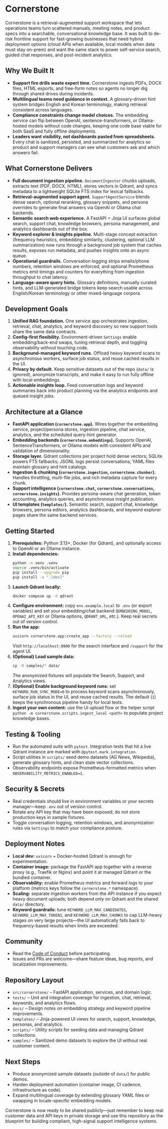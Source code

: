 # Cornerstone

Cornerstone is a retrieval-augmented support workspace that lets operations teams turn scattered manuals, meeting notes, and product specs into a searchable, conversational knowledge base. It was built to de-risk frontline support for fast-growing businesses that need hybrid deployment options (cloud APIs when available, local models when data must stay on-prem) and want the same stack to power self-service search, guided chat responses, and post-incident analytics.

## Why We Built It
- **Support fire drills waste expert time.** Cornerstone ingests PDFs, DOCX files, HTML exports, and free-form notes so agents no longer dig through shared drives during incidents.
- **Multilingual teams need guidance in context.** A glossary-driven hint system bridges English and Korean terminology, making retrieval consistent across languages.
- **Compliance constraints change model choices.** The embedding service can flip between OpenAI, sentence-transformers, or Ollama-hosted models without code changes, keeping one code base viable for both SaaS and fully offline deployments.
- **Leaders want visibility, not dashboards pasted from spreadsheets.** Every chat is sanitized, persisted, and summarized for analytics so product and support managers can see what customers ask and which answers fail.

## What Cornerstone Delivers
- **Full document ingestion pipeline.** `DocumentIngestor` chunks uploads, extracts text (PDF, DOCX, HTML), stores vectors in Qdrant, and syncs metadata to a lightweight SQLite FTS index for lexical fallbacks.
- **Retrieval-augmented support agent.** `SupportAgentService` blends dense search, optional reranking, glossary snippets, and persona overrides to generate final answers via OpenAI or Ollama chat backends.
- **Semantic search web experience.** A FastAPI + Jinja UI surfaces global search, support chat, knowledge browsers, persona management, and analytics dashboards out of the box.
- **Keyword explorer & insights pipeline.** Multi-stage concept extraction (frequency heuristics, embedding similarity, clustering, optional LLM summarization) now runs through a background job system that caches results, exposes run metadata, and pushes insights onto an async queue.
- **Operational guardrails.** Conversation logging strips emails/phone numbers, retention windows are enforced, and optional Prometheus metrics emit timings and counters for everything from ingestion throughput to chat latency.
- **Language-aware query hints.** Glossary definitions, manually curated hints, and LLM-generated bridge tokens keep search usable across English/Korean terminology or other mixed-language corpora.

## Development Goals
1. **Unified RAG foundation.** One service app orchestrates ingestion, retrieval, chat, analytics, and keyword discovery so new support tools share the same data contracts.
2. **Config-first flexibility.** Environment-driven `Settings` enable embedding/back-end swaps, tuning retrieval depth, and toggling observability without touching code.
3. **Background-managed keyword runs.** Offload heavy keyword scans to asynchronous workers, surface job status, and reuse cached results in the UI.
4. **Privacy by default.** Keep sensitive datasets out of the repo (`data/` is ignored), anonymize transcripts, and make it easy to run fully offline with local embeddings.
5. **Actionable insights loop.** Feed conversation logs and keyword summaries back into product planning via the analytics endpoints and queued insight jobs.

## Architecture at a Glance
- **FastAPI application (`cornerstone.app`).** Wires together the embedding service, project/persona stores, ingestion pipeline, chat service, analytics, and the scheduled query-hint generator.
- **Embedding backends (`cornerstone.embeddings`).** Supports OpenAI, SentenceTransformers, or Ollama models with consistent APIs and validation of dimensionality.
- **Storage layer.** Qdrant collections per project hold dense vectors; SQLite powers FTS fallbacks; JSONL logs persist conversations; YAML files maintain glossary and hint catalogs.
- **Ingestion & chunking (`cornerstone.ingestion`, `cornerstone.chunker`).** Handles throttling, multi-file jobs, and rich metadata capture for every chunk.
- **Support intelligence (`cornerstone.chat`, `cornerstone.conversations`, `cornerstone.insights`).** Provides persona-aware chat generation, token accounting, analytics queries, and asynchronous insight publication.
- **UI templates (`templates/`).** Semantic search, support chat, knowledge browsers, persona editors, analytics dashboards, and keyword explorer pages share the same backend services.

## Getting Started
1. **Prerequisites:** Python 3.13+, Docker (for Qdrant), and optionally access to OpenAI or an Ollama instance.
2. **Install dependencies:**
   ```bash
   python -m venv .venv
   source .venv/bin/activate
   pip install --upgrade pip
   pip install -e ".[dev]"
   ```
3. **Launch Qdrant locally:**
   ```bash
   docker compose up -d qdrant
   ```
4. **Configure environment:** copy `env.example.local` to `.env` (or export variables) and set your embedding/chat backend (`EMBEDDING_MODEL`, `OPENAI_API_KEY` or Ollama options, `QDRANT_URL`, etc.). Keep real secrets out of version control.
5. **Run the app:**
   ```bash
   uvicorn cornerstone.app:create_app --factory --reload
   ```
   Visit `http://localhost:8000` for the search interface and `/support` for the agent UI.
6. **(Optional) Load sample data:**
   ```bash
   cp -R samples/* data/
   ```
   The anonymized fixtures will populate the Search, Support, and Analytics views.
7. **(Optional) Enable background keyword runs:** set `KEYWORD_RUN_SYNC_MODE=0` to process keyword scans asynchronously, surface job status in the UI, and reuse cached results. The default (`1`) keeps the synchronous pipeline handy for local tests.
8. **Ingest your own content:** use the UI upload flow or the helper script `python -m cornerstone.scripts.ingest_local <path>` to populate project knowledge bases.

## Testing & Tooling
- Run the automated suite with `pytest`. Integration tests that hit a live Qdrant instance are marked with `@pytest.mark.integration`.
- Script utilities in `scripts/` seed demo datasets (AG News, Wikipedia), generate glossary hints, and clean stale vector collections.
- Observability endpoints expose Prometheus-formatted metrics when `OBSERVABILITY_METRICS_ENABLED=1`.

## Security & Secrets
- Real credentials should live in environment variables or your secrets manager—keep `.env` out of version control.
- Rotate any API key that may have been exposed; do not store production keys in sample fixtures.
- Toggle conversation logging, retention windows, and anonymization rules via `Settings` to match your compliance posture.

## Deployment Notes
- **Local dev:** `uvicorn` + Docker-hosted Qdrant is enough for experimentation.
- **Container image:** package the FastAPI app together with a reverse proxy (e.g., Traefik or Nginx) and point it at managed Qdrant or the bundled container.
- **Observability:** enable Prometheus metrics and forward logs to your platform (metrics keys follow the `cornerstone.*` namespace).
- **Scaling:** separate ingestion workers from the API instance if you expect heavy document uploads; both depend only on Qdrant and the shared `data/` directory.
- **Keyword guardrails:** tune `KEYWORD_LLM_MAX_CANDIDATES`, `KEYWORD_LLM_MAX_TOKENS`, and `KEYWORD_LLM_MAX_CHUNKS` to cap LLM-heavy stages on very large projects—the UI automatically falls back to frequency-based results when limits are exceeded.

## Community
- Read the [Code of Conduct](./CODE_OF_CONDUCT.md) before participating.
- Issues and PRs are welcome—share feature ideas, bug reports, and localization improvements.

## Repository Layout
- `src/cornerstone/` – FastAPI application, services, and domain logic.
- `tests/` – Unit and integration coverage for ingestion, chat, retrieval, keywords, and analytics flows.
- `docs/` – Design notes on embedding strategy and keyword pipeline improvements.
- `templates/` – Jinja-powered UI views for search, support, knowledge, personas, and analytics.
- `scripts/` – Utility scripts for seeding data and managing Qdrant collections.
- `samples/` – Sanitized demo datasets to explore the UI without real customer content.

## Next Steps
- Produce anonymized sample datasets (outside of `data/`) for public demos.
- Harden deployment automation (container image, CI cadence, infrastructure as code).
- Expand multilingual coverage by extending glossary YAML files or swapping in locale-specific embedding models.

Cornerstone is now ready to be shared publicly—just remember to keep real customer data and API keys in private storage and use this repository as the blueprint for building compliant, high-signal support intelligence systems.

